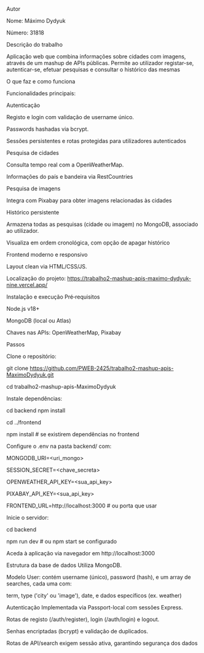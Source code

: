 Autor

Nome: Máximo Dydyuk

Número: 31818 


Descrição do trabalho

Aplicação web que combina informações sobre cidades com imagens, através de um mashup de APIs públicas. Permite ao utilizador registar-se, autenticar-se, efetuar pesquisas e consultar o histórico das mesmas 


O que faz e como funciona

Funcionalidades principais:

Autenticação

Registo e login com validação de username único.

Passwords hashadas via bcrypt.

Sessões persistentes e rotas protegidas para utilizadores autenticados 

Pesquisa de cidades

Consulta tempo real com a OpenWeatherMap.

Informações do país e bandeira via RestCountries 

Pesquisa de imagens

Integra com Pixabay para obter imagens relacionadas às cidades 


Histórico persistente

Armazena todas as pesquisas (cidade ou imagem) no MongoDB, associado ao utilizador.

Visualiza em ordem cronológica, com opção de apagar histórico 

Frontend moderno e responsivo

Layout clean via HTML/CSS/JS.

Localização do projeto: https://trabalho2-mashup-apis-maximo-dydyuk-nine.vercel.app/

 Instalação e execução
Pré‑requisitos

Node.js v18+

MongoDB (local ou Atlas)

Chaves nas APIs: OpenWeatherMap, Pixabay 

Passos

Clone o repositório:

git clone https://github.com/PWEB-2425/trabalho2-mashup-apis-MaximoDydyuk.git

cd trabalho2-mashup-apis-MaximoDydyuk

Instale dependências:

cd backend
npm install

cd ../frontend

npm install   # se existirem dependências no frontend

Configure o .env na pasta backend/ com:


MONGODB_URI=<uri_mongo>

SESSION_SECRET=<chave_secreta>

OPENWEATHER_API_KEY=<sua_api_key>

PIXABAY_API_KEY=<sua_api_key>

FRONTEND_URL=http://localhost:3000   # ou porta que usar

Inicie o servidor:

cd backend

npm run dev   # ou npm start se configurado

Aceda à aplicação via navegador em http://localhost:3000 



Estrutura da base de dados
Utiliza MongoDB.

Modelo User: contém username (único), password (hash), e um array de searches, cada uma com:

term, type ('city' ou 'image'), date, e dados específicos (ex. weather) 


Autenticação
Implementada via Passport-local com sessões Express.

Rotas de registo (/auth/register), login (/auth/login) e logout.

Senhas encriptadas (bcrypt) e validação de duplicados.

Rotas de API/search exigem sessão ativa, garantindo segurança dos dados 
